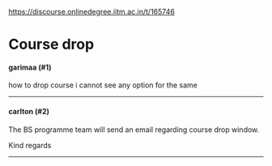 https://discourse.onlinedegree.iitm.ac.in/t/165746

<html><head><meta charset='utf-8'><title>Course drop</title></head><body>
<h1>Course drop</h1>
<h4>garimaa (#1)</h4>
<p>how to drop course i cannot see any option for the same</p><hr>

<h4>carlton (#2)</h4>
<p>The BS programme team will send an email regarding course drop window.</p>
<p>Kind regards</p><hr>

</body></html>